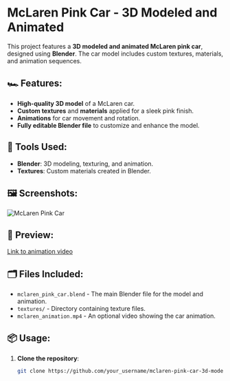 # McLaren Pink Car - 3D Modeled and Animated

This project features a **3D modeled and animated McLaren pink car**, designed using **Blender**. The car model includes custom textures, materials, and animation sequences.

## 🏎️ Features:
- **High-quality 3D model** of a McLaren car.
- **Custom textures** and **materials** applied for a sleek pink finish.
- **Animations** for car movement and rotation.
- **Fully editable Blender file** to customize and enhance the model.

## 🔧 Tools Used:
- **Blender**: 3D modeling, texturing, and animation.
- **Textures**: Custom materials created in Blender.

## 🖼️ Screenshots:
![McLaren Pink Car](./screenshots/front_view.png)

## 🎥 Preview:
[Link to animation video](https://link_to_video)

## 🗂️ Files Included:
- `mclaren_pink_car.blend` - The main Blender file for the model and animation.
- `textures/` - Directory containing texture files.
- `mclaren_animation.mp4` - An optional video showing the car animation.

## 📦 Usage:
1. **Clone the repository**:
   ```bash
   git clone https://github.com/your_username/mclaren-pink-car-3d-model.git
